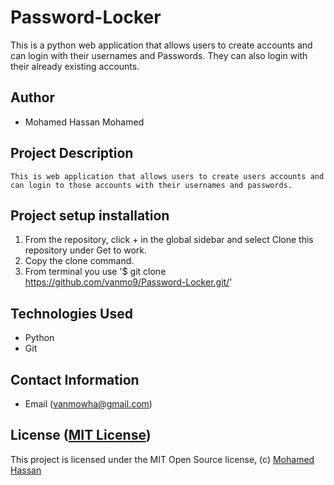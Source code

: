 # Password-Locker

This is a python web application that allows users to create accounts and can login with their usernames and Passwords. They can also login with their already existing accounts.

## Author 

*   Mohamed Hassan Mohamed

## Project Description

    This is web application that allows users to create users accounts and can login to those accounts with their usernames and passwords.

## Project setup  installation

1.  From the repository, click + in the global sidebar and select Clone this repository under Get to work.
2.  Copy the clone command.
3.  From terminal you use
    '$ git clone <https://github.com/vanmo9/Password-Locker.git/>'

## Technologies Used

* Python
* Git  


## Contact Information

* Email (vanmowha@gmail.com)


## License ([MIT License]( https://github.com/vanmo9/Password-Locker/blob/master/LICENSE ))
This project is licensed under the MIT Open Source license, (c) [Mohamed Hassan]( )
